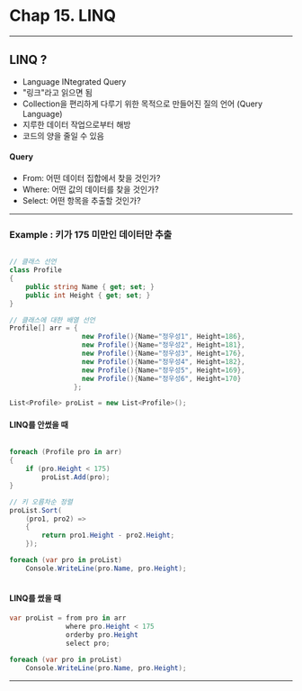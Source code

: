 # Chap 15. LINQ

***

## LINQ ?
- Language INtegrated Query
- "링크"라고 읽으면 됨
- Collection을 편리하게 다루기 위한 목적으로 만들어진 질의 언어 (Query Language)
- 지루한 데이터 작업으로부터 해방
- 코드의 양을 줄일 수 있음

#### Query
- From: 어떤 데이터 집합에서 찾을 것인가?
- Where: 어떤 값의 데이터를 찾을 것인가?
- Select: 어떤 항목을 추출할 것인가?

***

### Example : 키가 175 미만인 데이터만 추출
```C#

// 클래스 선언
class Profile
{
    public string Name { get; set; }
    public int Height { get; set; }
}

// 클래스에 대한 배열 선언
Profile[] arr = {
                  new Profile(){Name="정우성1", Height=186},
                  new Profile(){Name="정우성2", Height=181},
                  new Profile(){Name="정우성3", Height=176},
                  new Profile(){Name="정우성4", Height=182},
                  new Profile(){Name="정우성5", Height=169},
                  new Profile(){Name="정우성6", Height=170}
                };

List<Profile> proList = new List<Profile>();
```


#### LINQ를 안썼을 때
```C#

foreach (Profile pro in arr)
{
    if (pro.Height < 175)
        proList.Add(pro);
}

// 키 오름차순 정렬
proList.Sort(
    (pro1, pro2) =>
    {
        return pro1.Height - pro2.Height;
    });

foreach (var pro in proList)
    Console.WriteLine(pro.Name, pro.Height);
                      
```


#### LINQ를 썼을 때

```C#
var proList = from pro in arr
              where pro.Height < 175
              orderby pro.Height
              select pro;
              
foreach (var pro in proList)
    Console.WriteLine(pro.Name, pro.Height);

```

***
























